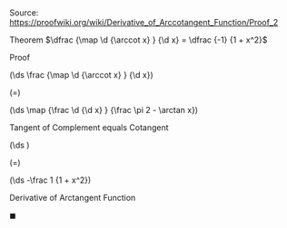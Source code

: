 # 

Source: https://proofwiki.org/wiki/Derivative_of_Arccotangent_Function/Proof_2

Theorem
$\dfrac {\map \d {\arccot x} } {\d x} = \dfrac {-1} {1 + x^2}$


Proof













\(\ds \frac {\map \d {\arccot x} } {\d x}\)

\(=\)







\(\ds \map {\frac \d {\d x} } {\frac \pi 2 - \arctan x}\)





Tangent of Complement equals Cotangent














\(\ds \)

\(=\)







\(\ds -\frac 1 {1 + x^2}\)





Derivative of Arctangent Function



$\blacksquare$





